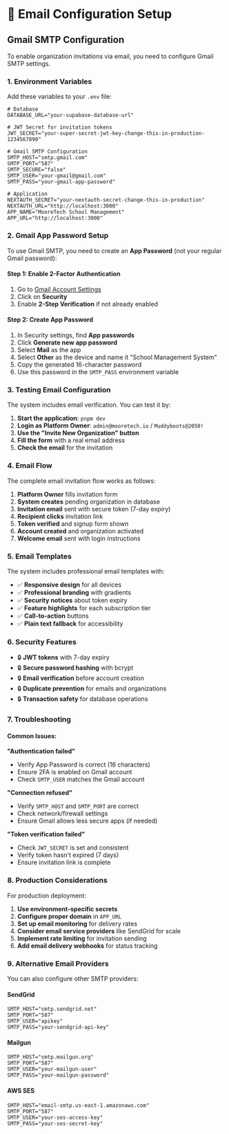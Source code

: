 # 📧 Email Configuration Setup

## Gmail SMTP Configuration

To enable organization invitations via email, you need to configure Gmail SMTP settings.

### 1. Environment Variables

Add these variables to your `.env` file:

```env
# Database
DATABASE_URL="your-supabase-database-url"

# JWT Secret for invitation tokens
JWT_SECRET="your-super-secret-jwt-key-change-this-in-production-1234567890"

# Gmail SMTP Configuration
SMTP_HOST="smtp.gmail.com"
SMTP_PORT="587"
SMTP_SECURE="false"
SMTP_USER="your-gmail@gmail.com"
SMTP_PASS="your-gmail-app-password"

# Application
NEXTAUTH_SECRET="your-nextauth-secret-change-this-in-production"
NEXTAUTH_URL="http://localhost:3000"
APP_NAME="MooreTech School Management"
APP_URL="http://localhost:3000"
```

### 2. Gmail App Password Setup

To use Gmail SMTP, you need to create an **App Password** (not your regular Gmail password):

#### Step 1: Enable 2-Factor Authentication
1. Go to [Gmail Account Settings](https://myaccount.google.com)
2. Click on **Security**
3. Enable **2-Step Verification** if not already enabled

#### Step 2: Create App Password
1. In Security settings, find **App passwords**
2. Click **Generate new app password**
3. Select **Mail** as the app
4. Select **Other** as the device and name it "School Management System"
5. Copy the generated 16-character password
6. Use this password in the `SMTP_PASS` environment variable

### 3. Testing Email Configuration

The system includes email verification. You can test it by:

1. **Start the application**: `pnpm dev`
2. **Login as Platform Owner**: `admin@mooretech.io` / `Muddyboots@2050!`
3. **Use the "Invite New Organization" button**
4. **Fill the form** with a real email address
5. **Check the email** for the invitation

### 4. Email Flow

The complete email invitation flow works as follows:

1. **Platform Owner** fills invitation form
2. **System creates** pending organization in database
3. **Invitation email** sent with secure token (7-day expiry)
4. **Recipient clicks** invitation link
5. **Token verified** and signup form shown
6. **Account created** and organization activated
7. **Welcome email** sent with login instructions

### 5. Email Templates

The system includes professional email templates with:

- ✅ **Responsive design** for all devices
- ✅ **Professional branding** with gradients
- ✅ **Security notices** about token expiry
- ✅ **Feature highlights** for each subscription tier
- ✅ **Call-to-action** buttons
- ✅ **Plain text fallback** for accessibility

### 6. Security Features

- 🔒 **JWT tokens** with 7-day expiry
- 🔒 **Secure password hashing** with bcrypt
- 🔒 **Email verification** before account creation
- 🔒 **Duplicate prevention** for emails and organizations
- 🔒 **Transaction safety** for database operations

### 7. Troubleshooting

#### Common Issues:

**"Authentication failed"**
- Verify App Password is correct (16 characters)
- Ensure 2FA is enabled on Gmail account
- Check `SMTP_USER` matches the Gmail account

**"Connection refused"**
- Verify `SMTP_HOST` and `SMTP_PORT` are correct
- Check network/firewall settings
- Ensure Gmail allows less secure apps (if needed)

**"Token verification failed"**
- Check `JWT_SECRET` is set and consistent
- Verify token hasn't expired (7 days)
- Ensure invitation link is complete

### 8. Production Considerations

For production deployment:

1. **Use environment-specific secrets**
2. **Configure proper domain** in `APP_URL`
3. **Set up email monitoring** for delivery rates
4. **Consider email service providers** like SendGrid for scale
5. **Implement rate limiting** for invitation sending
6. **Add email delivery webhooks** for status tracking

### 9. Alternative Email Providers

You can also configure other SMTP providers:

#### SendGrid
```env
SMTP_HOST="smtp.sendgrid.net"
SMTP_PORT="587"
SMTP_USER="apikey"
SMTP_PASS="your-sendgrid-api-key"
```

#### Mailgun
```env
SMTP_HOST="smtp.mailgun.org"
SMTP_PORT="587"
SMTP_USER="your-mailgun-user"
SMTP_PASS="your-mailgun-password"
```

#### AWS SES
```env
SMTP_HOST="email-smtp.us-east-1.amazonaws.com"
SMTP_PORT="587"
SMTP_USER="your-ses-access-key"
SMTP_PASS="your-ses-secret-key"
``` 
